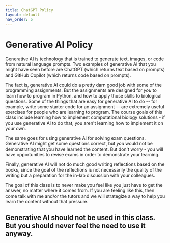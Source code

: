 ```yaml
---
title: ChatGPT Policy
layout: default
nav_order: 5
---
```


# Generative AI Policy

Generative AI is technology that is trained to generate text, images, or code from natural language prompts.  Two examples of generative AI that you might have seen before are ChatGPT (which returns text based on prompts) and GitHub Copilot (which returns code based on prompts).

The fact is, generative AI could do a pretty darn good job with some of the programming assignments. But the assignments are designed for _you_ to learn how to program in Python, and how to apply those skills to biological questions. Some of the things that are easy for generative AI to do -- for example, write some starter code for an assignment -- are extremely useful exercises for people who are learning to program. The course goals of this class include learning how to implement computational biology solutions - if you use generative AI to do that, you aren't learning how to implement it on your own. 

The same goes for using generative AI for solving exam questions. Generative AI might get some questions correct, but _you_ would not be demonstrating that you have learned the content. But don't worry - you will have opportunities to revise exams in order to demonstrate your learning.

Finally, generative AI will not do much good writing reflections based on the books, since the goal of the reflections is not necessarily the quality of the writing but a preparation for the in-lab discussion with your colleagues.

The goal of this class is to never make you feel like you just have to get the answer, no matter where it comes from. If you are feeling like this, then come talk with me and/or the tutors and we will strategize a way to help you learn the content without that pressure.

## Generative AI should not be used in this class. But you should never feel the need to use it anyway.
